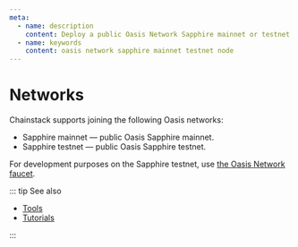 ```yaml
---
meta:
  - name: description
    content: Deploy a public Oasis Network Sapphire mainnet or testnet node with the Chainstack managed blockchain services in minutes.
  - name: keywords
    content: oasis network sapphire mainnet testnet node
---
```


# Networks

Chainstack supports joining the following Oasis networks:

* Sapphire mainnet — public Oasis Sapphire mainnet.
* Sapphire testnet — public Oasis Sapphire testnet.

For development purposes on the Sapphire testnet, use [the Oasis Network faucet](https://faucet.testnet.oasis.dev).

::: tip See also

* [Tools](/operations/oasis/tools)
* [Tutorials](/tutorials/oasis/)

:::
